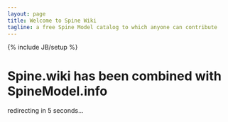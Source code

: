 ```yaml
---
layout: page
title: Welcome to Spine Wiki
tagline: a free Spine Model catalog to which anyone can contribute
---
```

{% include JB/setup %}

# Spine.wiki has been combined with SpineModel.info
redirecting in 5 seconds...
<meta http-equiv="refresh" content="5;url=http://spinemodel.info/" />
